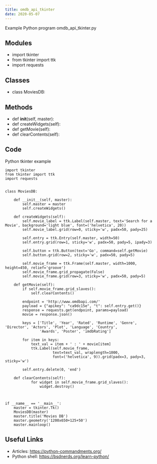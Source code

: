 ```yaml
---
title: omdb_api_tkinter
date: 2020-05-07
---
```

Example Python program omdb_api_tkinter.py

## Modules

* import tkinter
* from tkinter import ttk
* import requests

## Classes

* class MoviesDB:

## Methods

* def __init__(self, master):
* def createWidgets(self):
* def getMovie(self):
* def clearContents(self):

## Code

Python tkinter example

    import tkinter
    from tkinter import ttk
    import requests
    
    
    class MoviesDB:
    
        def __init__(self, master):
            self.master = master
            self.createWidgets()
    
        def createWidgets(self):
            self.movie_label = ttk.Label(self.master, text='Search for a Movie', background='light blue', font=('helvetica', 20))
            self.movie_label.grid(row=0, sticky='w', padx=50, pady=25)
    
            self.entry = ttk.Entry(self.master, width=50)
            self.entry.grid(row=1, sticky='w', padx=50, pady=5, ipady=3)
    
            self.button = ttk.Button(text='Go', command=self.getMovie)
            self.button.grid(row=2, sticky='w', padx=50, pady=5)
    
            self.movie_frame = ttk.Frame(self.master, width=1000, height=450, relief='groove')
            self.movie_frame.grid_propagate(False)
            self.movie_frame.grid(row=3, sticky='w', padx=50, pady=5)
    
        def getMovie(self):
            if self.movie_frame.grid_slaves():
                self.clearContents()
    
            endpoint = 'http://www.omdbapi.com/'
            payload = {"apikey": "ca9dc15e", "t": self.entry.get()}
            response = requests.get(endpoint, params=payload)
            movie = response.json()
    
            keys = ['Title', 'Year', 'Rated', 'Runtime', 'Genre', 'Director', 'Actors', 'Plot', 'Language', 'Country',
                    'Awards', 'Poster', 'imdbRating']
    
            for item in keys:
                text_val = item + ' : ' + movie[item]
                ttk.Label(self.movie_frame,
                          text=text_val, wraplength=1000,
                          font=('helvetica', 9)).grid(padx=3, pady=3, sticky='w')
    
            self.entry.delete(0, 'end')
    
        def clearContents(self):
                for widget in self.movie_frame.grid_slaves():
                    widget.destroy()
    
    
    
    if __name__ == '__main__':
        master = tkinter.Tk()
        MoviesDB(master)
        master.title('Movies DB')
        master.geometry('1200x650+125+50')
        master.mainloop()
    

## Useful Links

- Articles: https://python-commandments.org/
- Python shell: https://bsdnerds.org/learn-python/
